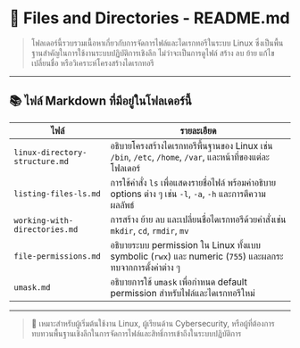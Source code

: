 # 📁 Files and Directories - README.md

> โฟลเดอร์นี้รวบรวมเนื้อหาเกี่ยวกับการจัดการไฟล์และไดเรกทอรีในระบบ Linux ซึ่งเป็นพื้นฐานสำคัญในการใช้งานระบบปฏิบัติการเชิงลึก ไม่ว่าจะเป็นการดูไฟล์ สร้าง ลบ ย้าย แก้ไข เปลี่ยนชื่อ หรือวิเคราะห์โครงสร้างไดเรกทอรี

---

## 📚 ไฟล์ Markdown ที่มีอยู่ในโฟลเดอร์นี้

| ไฟล์ | รายละเอียด |
|------|-------------|
| `linux-directory-structure.md` | อธิบายโครงสร้างไดเรกทอรีพื้นฐานของ Linux เช่น `/bin`, `/etc`, `/home`, `/var`, และหน้าที่ของแต่ละโฟลเดอร์ |
| `listing-files-ls.md` | การใช้คำสั่ง `ls` เพื่อแสดงรายชื่อไฟล์ พร้อมคำอธิบาย options ต่าง ๆ เช่น `-l`, `-a`, `-h` และการตีความผลลัพธ์ |
| `working-with-directories.md` | การสร้าง ย้าย ลบ และเปลี่ยนชื่อไดเรกทอรีด้วยคำสั่งเช่น `mkdir`, `cd`, `rmdir`, `mv` |
| `file-permissions.md` | อธิบายระบบ permission ใน Linux ทั้งแบบ symbolic (`rwx`) และ numeric (`755`) และผลกระทบจากการตั้งค่าต่าง ๆ |
| `umask.md` | อธิบายการใช้ `umask` เพื่อกำหนด default permission สำหรับไฟล์และไดเรกทอรีใหม่ |

---

> 📘 เหมาะสำหรับผู้เริ่มต้นใช้งาน Linux, ผู้เรียนด้าน Cybersecurity, หรือผู้ที่ต้องการทบทวนพื้นฐานเชิงลึกในการจัดการไฟล์และสิทธิ์การเข้าถึงในระบบปฏิบัติการ
